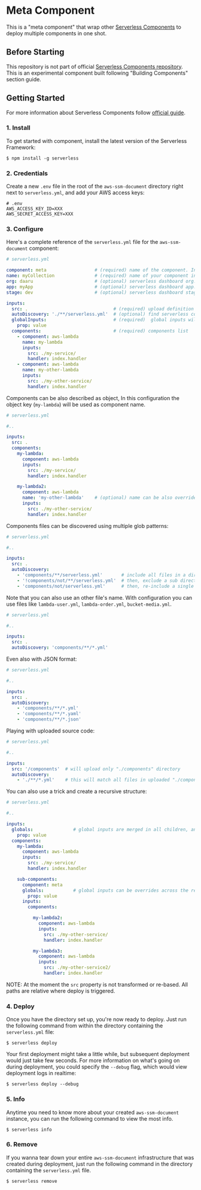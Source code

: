 # Meta Component 

This is a "meta component" that wrap other [Serverless Components](https://github.com/serverless/components) to deploy multiple components in one shot.

## Before Starting

This repository is not part of official [Serverless Components repository](https://github.com/serverless/components).
This is an experimental component built following "Building Components" section guide.

## Getting Started

For more information about Serverless Components follow [official guide](https://github.com/serverless/components).

### 1. Install

To get started with component, install the latest version of the Serverless Framework:

```
$ npm install -g serverless
```

### 2. Credentials

Create a new `.env` file in the root of the `aws-ssm-document` directory right next to `serverless.yml`, and add your AWS access keys:

```
# .env
AWS_ACCESS_KEY_ID=XXX
AWS_SECRET_ACCESS_KEY=XXX
```

### 3. Configure

Here's a complete reference of the `serverless.yml` file for the `aws-ssm-document` component:

```yml
# serverless.yml

component: meta                  # (required) name of the component. In that case, it's aws-ssm-document.
name: myCollection               # (required) name of your component instance.
org: daaru                       # (optional) serverless dashboard org. default is the first org you created during signup.
app: myApp                       # (optional) serverless dashboard app. default is the same as the name property.
stage: dev                       # (optional) serverless dashboard stage. default is dev.

inputs:
  src: .                                # (required) upload definition files
  autoDiscovery: './**/serverless.yml'  # (optional) find serverless components declaration files using file glob
  globalInputs:                         # (required)  global inputs will be merged into sub-components
    prop: value
  components:                           # (required) components list
    - component: aws-lambda
      name: my-lambda
      inputs:
        src: ./my-service/
        handler: index.handler
    - component: aws-lambda
      name: my-other-lambda
      inputs:
        src: ./my-other-service/
        handler: index.handler
```

Components can be also described as object, In this configuration the object key (`my-lambda`) will be used as component name.

```yml
# serverless.yml

#..

inputs:
  src: .
  components:
    my-lambda:
      component: aws-lambda
      inputs:
        src: ./my-service/
        handler: index.handler

    my-lambda2:
      component: aws-lambda
      name: 'my-other-lambda'    # (optional) name can be also override
      inputs:
        src: ./my-other-service/
        handler: index.handler
```

Components files can be discovered using multiple glob patterns:

```yml
# serverless.yml

#..

inputs:
  src: .
  autoDiscovery: 
    - 'components/**/serverless.yml'       # include all files in a directory
    - '!components/not/**/serverless.yml'  # then, exclude a sub directory
    - 'components/not/serverless.yml'      # then, re-include a single file
```

Note that you can also use an other file's name. 
With configuration you can use files like `lambda-user.yml`, `lambda-order.yml`, `bucket-media.yml`.

```yml
# serverless.yml

#..

inputs:
  src: .
  autoDiscovery: 'components/**/*.yml'
```

Even also with JSON format:

```yml
# serverless.yml

#..

inputs:
  src: .
  autoDiscovery: 
    - 'components/**/*.yml'
    - 'components/**/*.yaml'
    - 'components/**/*.json'
```

Playing with uploaded source code:

```yml
# serverless.yml

#..

inputs:
  src: '/components'  # will upload only "./components" directory
  autoDiscovery: 
    - './**/*.yml'    # this will match all files in uploaded "./components" directory
```

You can also use a trick and create a recursive structure:

```yml
# serverless.yml

#..

inputs:
  globals:               # global inputs are merged in all children, and recursively into their children
    prop: value
  components:
    my-lambda:
      component: aws-lambda
      inputs:
        src: ./my-service/
        handler: index.handler

    sub-components:
      component: meta 
      globals:           # global inputs can be overrides across the relation graph
        prop: value
      inputs:
        components:

          my-lambda2:
            component: aws-lambda
            inputs:
              src: ./my-other-service/
              handler: index.handler

          my-lambda3:
            component: aws-lambda
            inputs:
              src: ./my-other-service2/
              handler: index.handler
```

NOTE: At the moment the `src` property is not transformed or re-based. 
All paths are relative where deploy is triggered.

### 4. Deploy

Once you have the directory set up, you're now ready to deploy. Just run the following command from within the directory containing the `serverless.yml` file:

```
$ serverless deploy
```

Your first deployment might take a little while, but subsequent deployment would just take few seconds. For more information on what's going on during deployment, you could specify the `--debug` flag, which would view deployment logs in realtime:

```
$ serverless deploy --debug
```

### 5. Info

Anytime you need to know more about your created `aws-ssm-document` instance, you can run the following command to view the most info. 

```
$ serverless info
```

### 6. Remove

If you wanna tear down your entire `aws-ssm-document` infrastructure that was created during deployment, just run the following command in the directory containing the `serverless.yml` file. 
```
$ serverless remove
```
